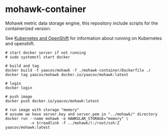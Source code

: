 # mohawk-container
Mohawk metric data storage engine, this repository include scripts for the containerized version.

See [Kubernetes and OpenShift](/container-metrics) for information about running on Kubernetes and openshift.

```
# start docker server if not running
# sudo systemctl start docker

# build and tag
docker build -t yaacov/mohawk -f ./mohawk-container/Dockerfile ./
docker tag yaacov/mohawk docker.io/yaacov/mohawk:latest

# login
docker login

# push image
docker push docker.io/yaacov/mohawk:latest

# run image with storage "memory"
# assume we have server.key and server.pem in "../mohawk/" directory
docker run --name mohawk -e HAWKULAR_STORAGE="memory" \
           -v $(readlink -f ../mohawk/):/root/ssh:Z yaacov/mohawk:latest
```
